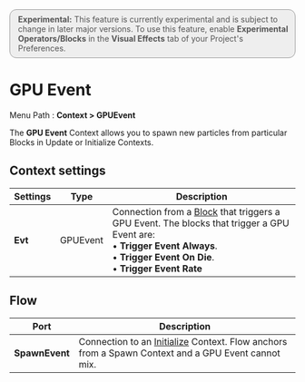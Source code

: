 <div style="border: solid 1px #999; border-radius:12px; background-color:#EEE; padding: 8px; padding-left:14px; color: #555; font-size:14px;"><b>Experimental:</b> This feature is currently experimental and is subject to change in later major versions. To use this feature, enable <b>Experimental Operators/Blocks</b> in the <b>Visual Effects</b> tab of your Project's Preferences.</div>

# GPU Event

Menu Path : **Context > GPUEvent**

The **GPU Event** Context allows you to spawn new particles from particular Blocks in Update or Initialize Contexts.

## Context settings

| **Settings** | **Type** | **Description**                                              |
| ------------ | -------- | ------------------------------------------------------------ |
| **Evt**      | GPUEvent | Connection from a [Block](Blocks.md) that triggers a GPU Event. The blocks that trigger a GPU Event are:<br/>&#8226; **Trigger Event Always**.<br/>&#8226; **Trigger Event On Die**.<br/>&#8226; **Trigger Event Rate** |

## Flow

| **Port**       | **Description**                                              |
| -------------- | ------------------------------------------------------------ |
| **SpawnEvent** | Connection to an [Initialize](Context-Initialize.md) Context.  Flow anchors from a Spawn Context and a GPU Event cannot mix. |
